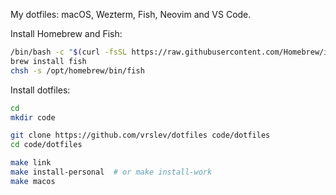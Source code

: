 My dotfiles: macOS, Wezterm, Fish, Neovim and VS Code.

Install Homebrew and Fish:

```sh
/bin/bash -c "$(curl -fsSL https://raw.githubusercontent.com/Homebrew/install/HEAD/install.sh)"
brew install fish
chsh -s /opt/homebrew/bin/fish
```

Install dotfiles:

```sh
cd
mkdir code

git clone https://github.com/vrslev/dotfiles code/dotfiles
cd code/dotfiles

make link
make install-personal  # or make install-work
make macos
```
